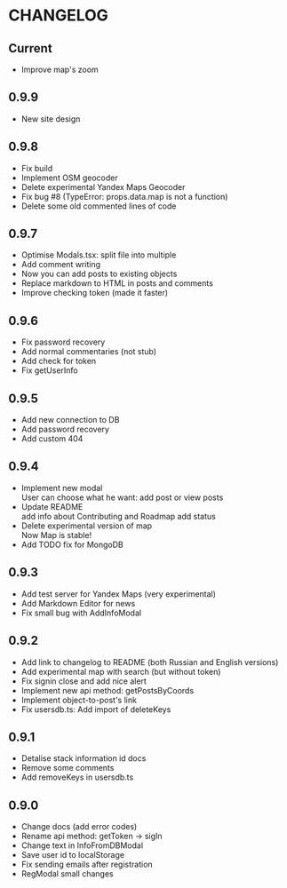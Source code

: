 # CHANGELOG

## Current

- Improve map's zoom

## 0.9.9

- New site design

## 0.9.8

- Fix build
- Implement OSM geocoder
- Delete experimental Yandex Maps Geocoder
- Fix bug #8 (TypeError: props.data.map is not a function)
- Delete some old commented lines of code

## 0.9.7

- Optimise Modals.tsx: split file into multiple
- Add comment writing
- Now you can add posts to existing objects
- Replace markdown to HTML in posts and comments
- Improve checking token (made it faster)

## 0.9.6

- Fix password recovery
- Add normal commentaries (not stub)
- Add check for token
- Fix getUserInfo

## 0.9.5

- Add new connection to DB
- Add password recovery
- Add custom 404

## 0.9.4

- Implement new modal  
  User can choose what he want: add post or view posts
- Update README  
  add info about Contributing and Roadmap
  add status
- Delete experimental version of map  
  Now Map is stable!
- Add TODO fix for MongoDB

## 0.9.3

- Add test server for Yandex Maps (very experimental)
- Add Markdown Editor for news
- Fix small bug with AddInfoModal

## 0.9.2

- Add link to changelog to README (both Russian and English versions)
- Add experimental map with search (but without token)
- Fix signin close and add nice alert
- Implement new api method: getPostsByCoords
- Implement object-to-post's link
- Fix usersdb.ts: Add import of deleteKeys

## 0.9.1

- Detalise stack information id docs
- Remove some comments
- Add removeKeys in usersdb.ts

## 0.9.0

- Change docs (add error codes)
- Rename api method: getToken -> sigIn
- Change text in InfoFromDBModal
- Save user id to localStorage
- Fix sending emails after registration
- RegModal small changes

